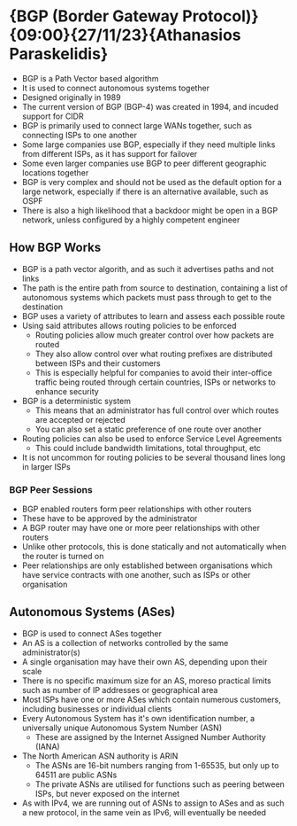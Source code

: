 # {BGP (Border Gateway Protocol)}{09:00}{27/11/23}{Athanasios Paraskelidis}

- BGP is a Path Vector based algorithm
- It is used to connect autonomous systems together
- Designed originally in 1989
- The current version of BGP (BGP-4) was created in 1994, and incuded support for CIDR
- BGP is primarily used to connect large WANs together, such as connecting ISPs to one another
- Some large companies use BGP, especially if they need multiple links from different ISPs, as it has support for failover
- Some even larger companies use BGP to peer different geographic locations together
- BGP is very complex and should not be used as the default option for a large network, especially if there is an alternative available, such as OSPF
- There is also a high likelihood that a backdoor might be open in a BGP network, unless configured by a highly competent engineer

## How BGP Works

- BGP is a path vector algorith, and as such it advertises paths and not links
- The path is the entire path from source to destination, containing a list of autonomous systems which packets must pass through to get to the destination
- BGP uses a variety of attributes to learn and assess each possible route
- Using said attributes allows routing policies to be enforced
  - Routing policies allow much greater control over how packets are routed
  - They also allow control over what routing prefixes are distributed between ISPs and their customers
  - This is especially helpful for companies to avoid their inter-office traffic being routed through certain countries, ISPs or networks to enhance security
- BGP is a deterministic system
  - This means that an administrator has full control over which routes are accepted or rejected
  - You can also set a static preference of one route over another
- Routing policies can also be used to enforce Service Level Agreements
  - This could include bandwidth limitations, total throughput, etc
- It is not uncommon for routing policies to be several thousand lines long in larger ISPs

### BGP Peer Sessions

- BGP enabled routers form peer relationships with other routers
- These have to be approved by the administrator
- A BGP router may have one or more peer relationships with other routers
- Unlike other protocols, this is done statically and not automatically when the router is turned on
- Peer relationships are only established between organisations which have service contracts with one another, such as ISPs or other organisation

## Autonomous Systems (ASes)

- BGP is used to connect ASes together
- An AS is a collection of networks controlled by the same administrator(s)
- A single organisation may have their own AS, depending upon their scale
- There is no specific maximum size for an AS, moreso practical limits such as number of IP addresses or geographical area
- Most ISPs have one or more ASes which contain numerous customers, including businesses or individual clients
- Every Autonomous System has it's own identification number, a universally unique Autonomous System Number (ASN)
  - These are assigned by the Internet Assigned Number Authority (IANA)
- The North American ASN authority is ARIN
  - The ASNs are 16-bit numbers ranging from 1-65535, but only up to 64511 are public ASNs
  - The private ASNs are utilised for functions such as peering between ISPs, but never exposed on the internet
- As with IPv4, we are running out of ASNs to assign to ASes and as such a new protocol, in the same vein as IPv6, will eventually be needed